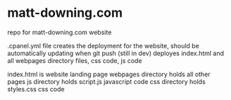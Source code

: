 # matt-downing.com
repo for matt-downing.com website

.cpanel.yml file creates the deployment for the website, should be automatically updating when git push (still in dev)
  deployes index.html and all webpages directory files, css code, js code
  
index.html is website landing page
webpages directory holds all other pages
js directory holds script.js javascript code
css directory holds styles.css css code
